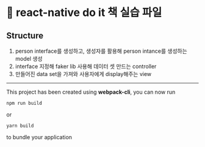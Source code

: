 # 🚀 react-native do it 책 실습 파일

## Structure

1. person interface를 생성하고, 생성자를 활용해 person intance를 생성하는 model 생성 
2. interface 지정해 faker lib 사용해 데이터 셋 만드는 controller
3. 만들어진 data set을 가져와 사용자에게 display해주는 view

---

This project has been created using **webpack-cli**, you can now run

```
npm run build
```

or

```
yarn build
```

to bundle your application
